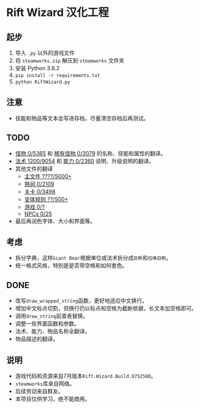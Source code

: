 # Rift Wizard 汉化工程

## 起步

1. 导入 `.py` 以外的游戏文件
2. 将 `steamworks.zip` 解压到 `steamworks` 文件夹
3. 安装 Python 3.8.2
4. `pip install -r requirements.txt`
5. `python RiftWizard.py`

## 注意

- 技能和物品等文本会写进存档，尽量清空存档后再测试。

## TODO

- [怪物 0/5365](Monsters.py) 和 [稀有怪物 0/3079](RareMonsters.py) 的名称、技能和属性的翻译。
- [法术 1200/9054](Spells.py) 和 [能力 0/2360](Upgrades.py) 说明、升级说明的翻译。
- 其他文件的翻译
  - [主文件 ????/5000+](RiftWizard.py)
  - [祭祠 0/2109](Shrines.py)
  - [关卡 0/3498](Level.py)
  - [变体规则 ??/500+](Mutators.py)
  - [游戏 0/?](Game.py)
  - [NPCs 0/25](NPCs.py)
- 最后再润色字体、大小和界面等。

## 考虑

- 拆分字典，这样`Giant Bear`根据单位或法术拆分成`巨熊`和`召唤巨熊`。
- 统一格式风格，特别是是否带空格和如何套色。

## DONE

- 改写`draw_wrapped_string`函数，更好地适应中文换行。
- 增加中文标点切割，但换行仍以标点和空格为截断依据，长文本加空格即可。
- 调用`draw_string`前查表替换。
- 调整一些界面函数和参数。
- 法术、能力、物品名称全翻译。
- 物品描述的翻译。

## 说明

- 游戏代码和资源来自7月版本`Rift.Wizard.Build.8752580`。
- `steamworks`库来自网络。
- 后续劳动来自群友。
- 本项目仅供学习，绝不能商用。
